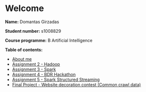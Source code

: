 # Welcome

**Name:** Domantas Girzadas

**Student number:** s1008829

**Course programme:** B Artificial Intelligence

**Table of contents:**
* [About me](about.md)
* [Assignment 2 - Hadoop](hadoop.md)
* [Assignment 3 - Spark](spark.md)
* [Assignment 4 - BDR Hackathon](https://rubigdata.github.io/big-data-blog-2020-TijsRozenbroek/BDR_hackathon_blog.html)
* [Assignment 5 - Spark Structured Streaming](streams.md)
* [Final Project - Website decoration contest (Common crawl data)](cc.md)